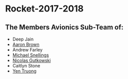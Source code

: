 # Rocket-2017-2018

## The Members Avionics Sub-Team of:
* Deep Jain
* [Aaron Brown](Users/aaron-brown.md)
* Andrew Farley 
* [Michael Snellings](Users/michael-snellings.md)
* [Nicolas Gutkowski](Users/nicolas-gutkowski.md)
* Caitlyn Stone
* [Yen Truong](Users/yen-truong.md)
